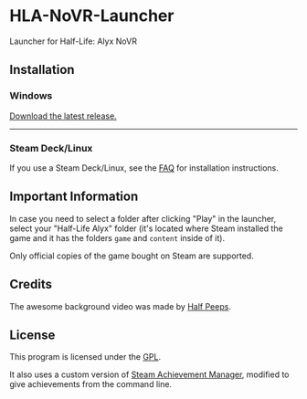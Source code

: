 # HLA-NoVR-Launcher
Launcher for Half-Life: Alyx NoVR

## Installation

### Windows
[Download the latest release.](https://github.com/bfeber/HLA-NoVR-Launcher/releases/latest/download/HLA-NoVR-Launcher.exe)

---

### Steam Deck/Linux

If you use a Steam Deck/Linux, see the [FAQ](https://docs.google.com/document/d/1mlDz24iE1r4Lf16y5N9I37ZIvm4V0ie2Sxg1GBlcs10) for installation instructions.

## Important Information

In case you need to select a folder after clicking "Play" in the launcher, select your "Half-Life Alyx" folder (it's located where Steam installed the game and it has the folders `game` and `content` inside of it).

Only official copies of the game bought on Steam are supported.

## Credits
The awesome background video was made by [Half Peeps](https://www.youtube.com/@HALFPEEPS).

## License
This program is licensed under the [GPL](LICENSE).

It also uses a custom version of [Steam Achievement Manager](https://github.com/gibbed/SteamAchievementManager), modified to give achievements from the command line.
